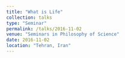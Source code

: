 ```yaml
---
title: "What is Life"
collection: talks
type: "Seminar"
permalink: /talks/2016-11-02
venue: "Seminars in Philosophy of Science"
date: 2016-11-02
location: "Tehran, Iran"
---
```


